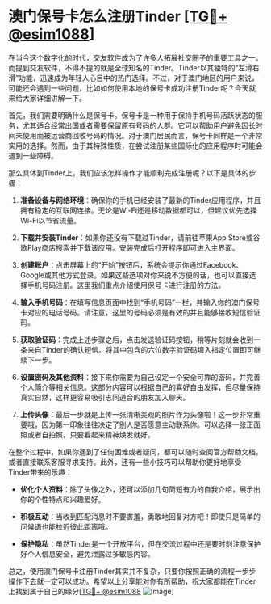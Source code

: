 # 澳门保号卡怎么注册Tinder [[TG💪+ @esim1088](https://t.me/s/esim1088)]

在当今这个数字化的时代，交友软件成为了许多人拓展社交圈子的重要工具之一。而提到交友软件，不得不提的就是全球知名的Tinder。Tinder以其独特的“左滑右滑”功能，迅速成为年轻人心目中的热门选择。不过，对于澳门地区的用户来说，可能还会遇到一些问题，比如如何使用本地的保号卡成功注册Tinder呢？今天就来给大家详细讲解一下。

首先，我们需要明确什么是保号卡。保号卡是一种用于保持手机号码活跃状态的服务，尤其适合经常出国或者需要保留原有号码的人群。它可以帮助用户避免因长时间未使用而被运营商回收号码的情况。对于澳门居民而言，保号卡同样是一个非常实用的选择。然而，由于其特殊性质，在尝试注册某些国际化的应用程序时可能会遇到一些障碍。

那么具体到Tinder上，我们应该怎样操作才能顺利完成注册呢？以下是具体的步骤：

1. **准备设备与网络环境**：确保你的手机已经安装了最新的Tinder应用程序，并且拥有稳定的互联网连接。无论是Wi-Fi还是移动数据都可以，但建议优先选择Wi-Fi以节省流量。

2. **下载并安装Tinder**：如果你还没有下载过Tinder，请前往苹果App Store或谷歌Play商店搜索并下载该应用。安装完成后打开程序即可进入主界面。

3. **创建账户**：点击屏幕上的“开始”按钮后，系统会提示你通过Facebook、Google或其他方式登录。如果这些选项对你来说不方便的话，也可以直接选择手机号码注册。这里我们重点介绍使用保号卡进行注册的方法。

4. **输入手机号码**：在填写信息页面中找到“手机号码”一栏，并输入你的澳门保号卡对应的电话号码。请注意，这里的号码必须是有效的并且能够接收短信验证码。

5. **获取验证码**：完成上述步骤之后，点击发送验证码按钮，稍等片刻就会收到一条来自Tinder的确认短信。将其中包含的六位数字验证码填入指定位置即可继续下一步。

6. **设置密码及其他资料**：接下来你需要为自己设定一个安全可靠的密码，并完善个人简介等相关信息。这部分内容可以根据自己的喜好自由发挥，但尽量保持真实自然，这样更容易吸引志同道合的朋友加入聊天。

7. **上传头像**：最后一步就是上传一张清晰美观的照片作为头像啦！这一步非常重要哦，因为第一印象往往决定了别人是否愿意主动联系你。可以选择一张正面照或者自拍照，只要看起来精神焕发就好。

在整个过程中，如果你遇到了任何困难或者疑问，都可以随时查阅官方帮助文档，或者直接联系客服寻求支持。此外，还有一些小技巧可以帮助你更好地享受Tinder带来的乐趣：

- **优化个人资料**：除了头像之外，还可以添加几句简短有力的自我介绍，展示出你的个性特点和兴趣爱好。
  
- **积极互动**：当收到匹配消息时不要害羞，勇敢地回复对方吧！即使只是简单的问候语也能拉近彼此距离哦。

- **保护隐私**：虽然Tinder是一个开放平台，但在交流过程中还是要时刻注意保护好个人信息安全，避免泄露过多敏感内容。

总之，使用澳门保号卡注册Tinder其实并不复杂，只要你按照正确的流程一步步操作下去就一定可以成功。希望以上分享能对你有所帮助，祝大家都能在Tinder上找到属于自己的缘分[[TG💪+ @esim1088](https://t.me/s/esim1088) ![Image](https://i.postimg.cc/4NQfJmqS/Snipaste-2025-05-13-00-14-12.png)]